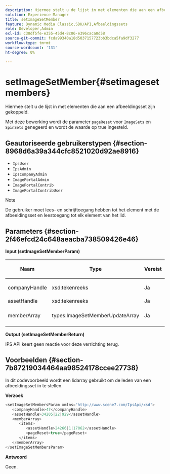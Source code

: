```yaml
---
description: Hiermee stelt u de lijst in met elementen die aan een afbeeldingsset zijn gekoppeld.
solution: Experience Manager
title: setImageSetMember
feature: Dynamic Media Classic,SDK/API,Afbeeldingssets
role: Developer,Admin
exl-id: c30df5fe-e355-45d4-8c06-e396caca0d58
source-git-commit: fcda99340a18d5037157723bb3bdca5fa9df3277
workflow-type: tm+mt
source-wordcount: '131'
ht-degree: 0%

---
```


# setImageSetMember{#setimagesetmembers}

Hiermee stelt u de lijst in met elementen die aan een afbeeldingsset zijn gekoppeld.

Met deze bewerking wordt de parameter `pageReset` voor `ImageSets` en `SpinSets` genegeerd en wordt de waarde op true ingesteld.

## Geautoriseerde gebruikerstypen {#section-8968d6a39a344cfc8521020d92ae8916}

* `IpsUser`
* `IpsAdmin`
* `IpsCompanyAdmin`
* `ImagePortalAdmin`
* `ImagePortalContrib`
* `ImagePortalContribUser`

>[!NOTE]
>
>De gebruiker moet lees- en schrijftoegang hebben tot het element met de afbeeldingsset en leestoegang tot elk element van het lid.

## Parameters {#section-2f46efcd24c648aeacba738509426e46}

**Input (setImageSetMemberParam)**

<table id="table_0CBBB65BCEFD4125A4069A080DFC873A"> 
 <thead> 
  <tr> 
   <th colname="col1" class="entry"> <p>Naam </p> </th> 
   <th colname="col2" class="entry"> <p>Type </p> </th> 
   <th colname="col3" class="entry"> <p>Vereist </p> </th> 
   <th colname="col4" class="entry"> <p>Beschrijving </p> </th> 
  </tr> 
 </thead>
 <tbody> 
  <tr> 
   <td colname="col1"> <p><span class="codeph"> <span class="varname"> companyHandle</span> </span> </p> </td> 
   <td colname="col2"> <p><span class="codeph"> xsd:tekenreeks</span> </p> </td> 
   <td colname="col3"> <p>Ja </p> </td> 
   <td colname="col4"> <p>Bedrijfshandgreep. </p> </td> 
  </tr> 
  <tr> 
   <td colname="col1"> <span class="codeph"> <span class="varname"> assetHandle</span> </span> </td> 
   <td colname="col2"> <span class="codeph"> xsd:tekenreeks</span> </td> 
   <td colname="col3"> Ja </td> 
   <td colname="col4"> Afbeeldingssethandgreep. </td> 
  </tr> 
  <tr> 
   <td colname="col1"> <span class="codeph"> <span class="varname"> memberArray</span> </span> </td> 
   <td colname="col2"> <span class="codeph"> types:ImageSetMemberUpdateArray</span> </td> 
   <td colname="col3"> Ja </td> 
   <td colname="col4"> Array met elementleden die bij de afbeeldingsset horen. </td> 
  </tr> 
 </tbody> 
</table>

**Output (setImageSetMemberReturn)**

IPS API keert geen reactie voor deze verrichting terug.

## Voorbeelden {#section-7b87219034464aa98524178ccee27738}

In dit codevoorbeeld wordt een lidarray gebruikt om de leden van een afbeeldingsset in te stellen.

**Verzoek**

```java
<setImageSetMembersParam xmlns="http://www.scene7.com/IpsApi/xsd">
   <companyHandle>47</companyHandle>
   <assetHandle>34205|22|929</assetHandle>
   <memberArray>
      <items>
         <assetHandle>24266|1|17062</assetHandle>
         <pageReset>true</pageReset>
      </items>
   </memberArray>
</setImageSetMembersParam>
```

**Antwoord**

Geen.
